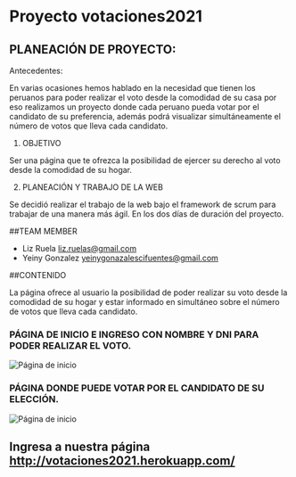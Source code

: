 # Proyecto votaciones2021

## PLANEACIÓN DE PROYECTO:

Antecedentes:

En varias ocasiones hemos hablado en la necesidad que tienen los peruanos para poder realizar el voto desde la comodidad de su casa por eso realizamos un proyecto donde cada peruano pueda votar por el candidato de su preferencia, además podrá visualizar simultáneamente el número de votos que lleva cada candidato.

1. OBJETIVO

Ser una página que te ofrezca la posibilidad de ejercer su derecho al voto desde la comodidad de su hogar.

2. PLANEACIÓN Y TRABAJO DE LA WEB

Se decidió realizar el trabajo de la web bajo el framework de scrum para trabajar de una manera más ágil. En los dos días de duración del proyecto.

##TEAM MEMBER
 
 - Liz Ruela liz.ruelas@gmail.com
 - Yeiny Gonzalez yeinygonazalescifuentes@gmail.com


##CONTENIDO

La página ofrece al usuario la posibilidad de poder realizar su voto desde la comodidad de su hogar y estar informado en simultáneo sobre el número de votos que lleva cada candidato.

### PÁGINA DE INICIO E INGRESO CON NOMBRE Y DNI PARA PODER REALIZAR EL VOTO.
![Página de inicio](http://i68.tinypic.com/2dt4ub7.png)

### PÁGINA DONDE PUEDE VOTAR POR EL CANDIDATO DE SU ELECCIÓN.
![Página de inicio](http://i66.tinypic.com/2d1uwrp.png)

## Ingresa a nuestra página http://votaciones2021.herokuapp.com/





